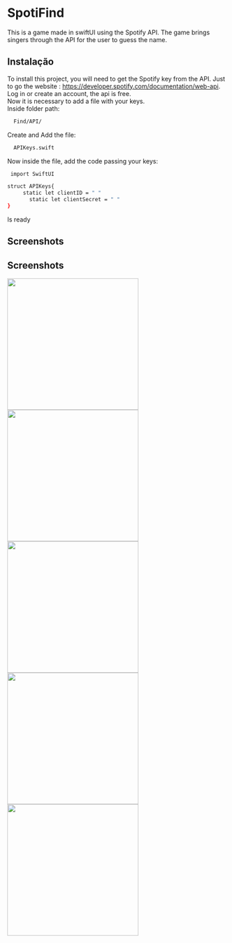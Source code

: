
# SpotiFind

This is a game made in swiftUI using the Spotify API. The game brings singers through the API for the user to guess the name.
## Instalação

To install this project, you will need to get the Spotify key from the API. Just to go the website : https://developer.spotify.com/documentation/web-api. </br>
Log in or create an account, the api is free.</br>
Now it is necessary to add a file with your keys.</br>
Inside folder path:
```bash
  Find/API/
```
Create and Add the file:
```bash
  APIKeys.swift
```
Now inside the file, add the code passing your keys: 
```bash
 import SwiftUI

struct APIKeys{
     static let clientID = " "
       static let clientSecret = " "
}
```
Is ready 

## Screenshots
## Screenshots
<img src="https://github.com/Lucas-P0ntes/SpotiFind/assets/80328167/5e031d24-bc9e-49ee-b2d1-d8f9b0574e80" width="300"></br>
<img src="https://github.com/Lucas-P0ntes/SpotiFind/assets/80328167/daa3c49a-b4e4-49e6-9526-80f2dad87326" width="300"></br>
<img src="https://github.com/Lucas-P0ntes/SpotiFind/assets/80328167/3feb65a6-6389-45d4-bf54-76ad74997809" width="300"></br>
<img src="https://github.com/Lucas-P0ntes/SpotiFind/assets/80328167/1d8e175f-fd0e-483a-a2f6-17553e43f4f0" width="300"></br>
<img src="https://github.com/Lucas-P0ntes/SpotiFind/assets/80328167/464def95-ecb0-42b4-a839-7381e8dbcfed" width="300"></br>
